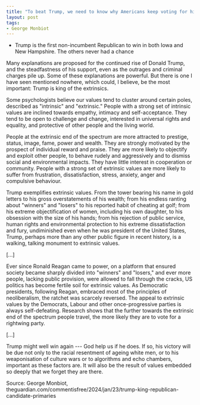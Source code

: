 ```yaml
---
title: "To beat Trump, we need to know why Americans keep voting for him. Psychologists may have the answer"
layout: post
tags:
- George Monbiot
---
```


- Trump is the first non-incumbent Republican to win in both Iowa and New Hampshire. The others never had a chance

Many explanations are proposed for the continued rise of Donald Trump, and the steadfastness of his support, even as the outrages and criminal charges pile up. Some of these explanations are powerful. But there is one I have seen mentioned nowhere, which could, I believe, be the most important: Trump is king of the extrinsics.

Some psychologists believe our values tend to cluster around certain poles, described as "intrinsic" and "extrinsic." People with a strong set of intrinsic values are inclined towards empathy, intimacy and self-acceptance. They tend to be open to challenge and change, interested in universal rights and equality, and protective of other people and the living world.

People at the extrinsic end of the spectrum are more attracted to prestige, status, image, fame, power and wealth. They are strongly motivated by the prospect of individual reward and praise. They are more likely to objectify and exploit other people, to behave rudely and aggressively and to dismiss social and environmental impacts. They have little interest in cooperation or community. People with a strong set of extrinsic values are more likely to suffer from frustration, dissatisfaction, stress, anxiety, anger and compulsive behaviour.

Trump exemplifies extrinsic values. From the tower bearing his name in gold letters to his gross overstatements of his wealth; from his endless ranting about "winners" and "losers" to his reported habit of cheating at golf; from his extreme objectification of women, including his own daughter, to his obsession with the size of his hands; from his rejection of public service, human rights and environmental protection to his extreme dissatisfaction and fury, undiminished even when he was president of the United States, Trump, perhaps more than any other public figure in recent history, is a walking, talking monument to extrinsic values.

[...]

Ever since Ronald Reagan came to power, on a platform that ensured society became sharply divided into "winners" and "losers," and ever more people, lacking public provision, were allowed to fall through the cracks, US politics has become fertile soil for extrinsic values. As Democratic presidents, following Reagan, embraced most of the principles of neoliberalism, the ratchet was scarcely reversed. The appeal to extrinsic values by the Democrats, Labour and other once-progressive parties is always self-defeating. Research shows that the further towards the extrinsic end of the spectrum people travel, the more likely they are to vote for a rightwing party.

[...]

Trump might well win again --- God help us if he does. If so, his victory will be due not only to the racial resentment of ageing white men, or to his weaponisation of culture wars or to algorithms and echo chambers, important as these factors are. It will also be the result of values embedded so deeply that we forget they are there.

Source: George Monbiot, theguardian.com/commentisfree/2024/jan/23/trump-king-republican-candidate-primaries

